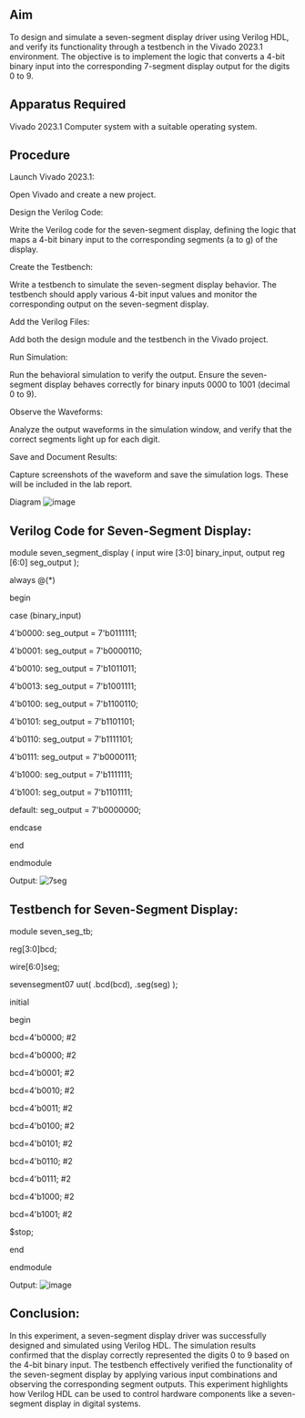 ## Aim
To design and simulate a seven-segment display driver using Verilog HDL, and verify its functionality through a testbench in the Vivado 2023.1 environment. The objective is to implement the logic that converts a 4-bit binary input into the corresponding 7-segment display output for the digits 0 to 9.

## Apparatus Required
Vivado 2023.1
Computer system with a suitable operating system.

## Procedure

Launch Vivado 2023.1:

Open Vivado and create a new project.

Design the Verilog Code:

Write the Verilog code for the seven-segment display, defining the logic that maps a 4-bit binary input to the corresponding segments (a to g) of the display.

Create the Testbench:

Write a testbench to simulate the seven-segment display behavior. The testbench should apply various 4-bit input values and monitor the corresponding output on 
the seven-segment display.

Add the Verilog Files:

Add both the design module and the testbench in the Vivado project.

Run Simulation:

Run the behavioral simulation to verify the output. Ensure the seven-segment display behaves correctly for binary inputs 0000 to 1001 (decimal 0 to 9).

Observe the Waveforms:

Analyze the output waveforms in the simulation window, and verify that the correct segments light up for each digit.

Save and Document Results:

Capture screenshots of the waveform and save the simulation logs. These will be included in the lab report.

Diagram
![image](https://github.com/user-attachments/assets/d7ecb419-906e-4e3b-9b82-f86ced4f364a)


## Verilog Code for Seven-Segment Display:

module seven_segment_display ( input wire [3:0] binary_input, output reg [6:0] seg_output ); 

always @(*) 

begin 

case (binary_input) 

4'b0000: seg_output = 7'b0111111;

4'b0001: seg_output = 7'b0000110;

4'b0010: seg_output = 7'b1011011;

4'b0013: seg_output = 7'b1001111;

4'b0100: seg_output = 7'b1100110; 

4'b0101: seg_output = 7'b1101101;

4'b0110: seg_output = 7'b1111101;

4'b0111: seg_output = 7'b0000111;

4'b1000: seg_output = 7'b1111111; 

4'b1001: seg_output = 7'b1101111;

default: seg_output = 7'b0000000;

endcase 

end 

endmodule

Output:
![7seg](https://github.com/user-attachments/assets/8b1581de-9c39-4fe2-a4d0-e06b42b70381)


## Testbench for Seven-Segment Display:

module seven_seg_tb; 

reg[3:0]bcd; 

wire[6:0]seg; 

sevensegment07 uut( .bcd(bcd), .seg(seg) ); 

initial 

begin 

bcd=4'b0000; #2 

bcd=4'b0000; #2 

bcd=4'b0001; #2 

bcd=4'b0010; #2 

bcd=4'b0011; #2 

bcd=4'b0100; #2 

bcd=4'b0101; #2 

bcd=4'b0110; #2 

bcd=4'b0111; #2 

bcd=4'b1000; #2 

bcd=4'b1001; #2 

$stop; 

end 

endmodule

Output:
![image](https://github.com/user-attachments/assets/82ebc41d-647f-4e05-a872-85caca382d70)


## Conclusion:

In this experiment, a seven-segment display driver was successfully designed and simulated using Verilog HDL. The simulation results confirmed that the display correctly represented the digits 0 to 9 based on the 4-bit binary input. The testbench effectively verified the functionality of the seven-segment display by applying various input combinations and observing the corresponding segment outputs. This experiment highlights how Verilog HDL can be used to control hardware components like a seven-segment display in digital systems.
